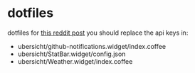 # dotfiles

dotfiles for [this reddit post](https://www.reddit.com/r/unixporn/comments/16bb471/aqua_simple_firewatch_themed_desktop_on_macos/)
you should replace the api keys in:

- ubersicht/github-notifications.widget/index.coffee
- ubersicht/StatBar.widget/config.json
- ubersicht/Weather.widget/index.coffee
